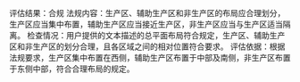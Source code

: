 评估结果：合规
法规内容：生产区、辅助生产区和非生产区的布局应合理划分，生产区应当集中布置，辅助生产区应当接近生产区，非生产区应当与生产区适当隔离。
检查情况：用户提供的文本描述的总平面布局符合规定，生产区、辅助生产区和非生产区的划分合理，且各区域之间的相对位置符合要求。
评估依据：根据法规要求，生产区集中布置在西侧，辅助生产区布置于中部及南侧，非生产区布置于东侧中部，符合合理布局的规定。